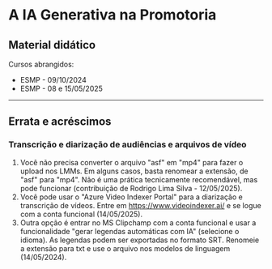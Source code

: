 # A IA Generativa na Promotoria
## Material didático

Cursos abrangidos:
- ESMP - 09/10/2024
- ESMP - 08 e 15/05/2025

---
## Errata e acréscimos

### Transcrição e diarização de audiências e arquivos de vídeo

1. Você não precisa converter o arquivo "asf" em "mp4" para fazer o upload nos LMMs. Em alguns casos, basta renomear a extensão, de "asf" para "mp4". Não é uma prática tecnicamente recomendável, mas pode funcionar (contribuição de Rodrigo Lima Silva - 12/05/2025).
2. Você pode usar o "Azure Video Indexer Portal" para a diarização e transcrição de vídeos. Entre em https://www.videoindexer.ai/ e se logue com a conta funcional (14/05/2025).
3. Outra opção é entrar no MS Clipchamp com a conta funcional e usar a funcionalidade "gerar legendas automáticas com IA" (selecione o idioma). As legendas podem ser exportadas no formato SRT. Renomeie a extensão para txt e use o arquivo nos modelos de linguagem (14/05/2024).
